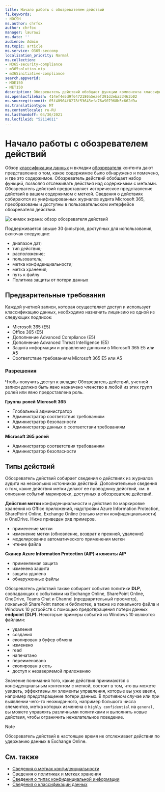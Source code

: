 ```yaml
---
title: Начало работы с обозревателем действий
f1.keywords:
- NOCSH
ms.author: chrfox
author: chrfox
manager: laurawi
ms.date: ''
audience: Admin
ms.topic: article
ms.service: O365-seccomp
localization_priority: Normal
ms.collection:
- M365-security-compliance
- m365solution-mip
- m365initiative-compliance
search.appverid:
- MOE150
- MET150
description: Обозреватель действий обобщает функции компонента классификации данных, позволяя просматривать и фильтровать действия, выполняемые пользователями над содержимым с метками.
ms.openlocfilehash: 414ef4e5d9f6472180a5eaef391d3eba33463b02
ms.sourcegitcommit: 05f40904f8278f53643efa76a907968b5c662d9a
ms.translationtype: MT
ms.contentlocale: ru-RU
ms.lasthandoff: 04/30/2021
ms.locfileid: "52114011"
---
```

# <a name="get-started-with-activity-explorer"></a>Начало работы с обозревателем действий

Обзор [классификации данных](data-classification-overview.md) и вкладки [обозревателя](data-classification-content-explorer.md) контента дают представление о том, какое содержимое было обнаружено и помечено, и где это содержимое. Обозреватель действий обобщает набор функций, позволяя отслеживать действия над содержимым с метками. Обозреватель действий предоставляет историческое представление действий в вашем содержимом с меткой. Сведения о действиях собираются из унифицированных журналов аудита Microsoft 365, преобразованы и доступны в пользовательском интерфейсе обозревателя действий. 

![снимок экрана: обзор обозревателя действий](../media/data-classification-activity-explorer-1.png)

Поддерживается свыше 30 фильтров, доступных для использования, включая следующие:

- диапазон дат;
- тип действия;
- расположение;
- пользователь;
- метка конфиденциальности;
- метка хранения;
- путь к файлу
- Политика защиты от потери данных



## <a name="prerequisites"></a>Предварительные требования

Каждой учетной записи, которая осуществляет доступ и использует классификацию данных, необходимо назначить лицензию из одной из следующих подписок:

- Microsoft 365 (E5)
- Office 365 (E5)
- Дополнение Advanced Compliance (E5)
- Дополнение Advanced Threat Intelligence (E5)
- Защита информации и управление данными в Microsoft 365 E5 или A5
- Соответствие требованиям Microsoft 365 E5 или A5

### <a name="permissions"></a>Разрешения

 Чтобы получить доступ к вкладке Обозреватель действий, учетной записи должно быть явно назначено членство в любой из этих групп ролей или явно предоставлена роль.

<!--
> [!IMPORTANT]
> Access to Activity explorer via the Security reader or Device Management role groups or other has been removed-->

**Группы ролей Microsoft 365**

- Глобальный администратор
- Администратор соответствия требованиям
- Администратор безопасности
- Администратор данных о соответствии требованиям

**Microsoft 365 ролей**

- Администратор соответствия требованиям
- Администратор безопасности

## <a name="activity-types"></a>Типы действий

Обозреватель действий собирает сведения о действиях из журналов аудита на нескольких источниках действий. Дополнительные сведения о том, какие действия метки делают ее проводнику действий, см. в описании событий маркировки, доступных [в обозревателе действий.](data-classification-activity-explorer-available-events.md)

**Действия метки**  конфиденциальности и действия по маркировке хранения из Office приложений, надстройки Azure Information Protection, SharePoint Online, Exchange Online (только метки конфиденциальности) и OneDrive. Ниже приведен ряд примеров.

- применение метки
- изменение метки (обновление, возврат к прежней, удаление)
- моделирование автоматического применения метки
- чтение файла 

**Сканер Azure Information Protection (AIP) и клиенты AIP**

- применяемая защита
- изменена защита
- защита удалена
- обнаруженные файлы 

Обозреватель действий также собирает события политики **DLP,** совпадающих с событиями из Exchange Online, SharePoint Online, OneDrive, Teams Chat и Channel (предварительный просмотр), локальной SharePoint папок и библиотек, а также из локального файла и Windows 10 устройств с помощью предотвращения потери данных **endpoint (DLP).** Некоторые примеры событий из Windows 10 являются файлами:

- удаления
- создания
- скопирован в буфер обмена
- изменено
- read
- напечатано
- переименовано
- скопирован в сеть
- доступ к незаверяемой приложению 

Значение понимания того, какие действия принимаются с конфиденциальным контентом с меткой, состоит в том, что вы можете увидеть, эффективны ли элементы управления, которые вы уже ввели, например предотвращение потери данных. [](dlp-learn-about-dlp.md) В противном случае или при выявлении чего-то неожиданного, например большого числа элементов, метка которых изменена с `highly confidential` на `general`, вы можете управлять различными политиками и выполнять новые действия, чтобы ограничить нежелательное поведение.

> [!NOTE]
> Обозреватель действий в настоящее время не отслеживает действия по удержанию данных в Exchange Online.

## <a name="see-also"></a>См. также

- [Сведения о метках конфиденциальности](sensitivity-labels.md)
- [Сведения о политиках и метках хранения](retention.md)
- [Сведения о типах конфиденциальной информации](sensitive-information-type-learn-about.md)
- [Сведения о классификации данных](data-classification-overview.md)
